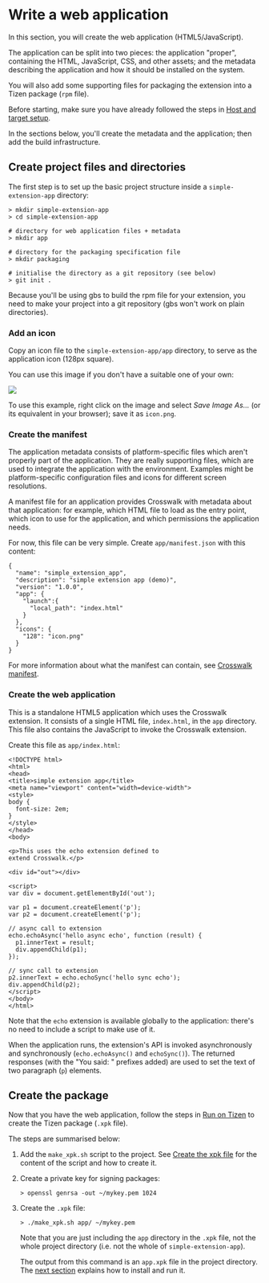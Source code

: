 # Write a web application

In this section, you will create the web application (HTML5/JavaScript).

The application can be split into two pieces: the application "proper", containing the HTML, JavaScript, CSS, and other assets; and the metadata describing the application and how it should be installed on the system.

You will also add some supporting files for packaging the extension into a Tizen package (`rpm` file).

Before starting, make sure you have already followed the steps in [Host and target setup](/documentation/Tizen_IVI_extensions/Host_and_target_setup).

In the sections below, you'll create the metadata and the application; then add the build infrastructure.

## Create project files and directories

The first step is to set up the basic project structure inside a `simple-extension-app` directory:

    > mkdir simple-extension-app
    > cd simple-extension-app

    # directory for web application files + metadata
    > mkdir app

    # directory for the packaging specification file
    > mkdir packaging

    # initialise the directory as a git repository (see below)
    > git init .

Because you'll be using gbs to build the rpm file for your extension, you need to make your project into a git repository (gbs won't work on plain directories).

### Add an icon

Copy an icon file to the `simple-extension-app/app` directory, to serve as the application icon (128px square).

You can use this image if you don't have a suitable one of your own:

<img src="assets/icon.png">

To use this example, right click on the image and select <em>Save Image As...</em> (or its equivalent in your browser); save it as `icon.png`.

### Create the manifest

The application metadata consists of platform-specific files which aren't properly part of the application. They are really supporting files, which are used to integrate the application with the environment. Examples might be platform-specific configuration files and icons for different screen resolutions.

A manifest file for an application provides Crosswalk with metadata about that application: for example, which HTML file to load as the entry point, which icon to use for the application, and which permissions the application needs.

For now, this file can be very simple. Create `app/manifest.json` with this content:

    {
      "name": "simple_extension_app",
      "description": "simple extension app (demo)",
      "version": "1.0.0",
      "app": {
        "launch":{
          "local_path": "index.html"
        }
      },
      "icons": {
        "128": "icon.png"
      }
    }

For more information about what the manifest can contain, see [Crosswalk manifest](https://github.com/crosswalk-project/crosswalk-website/wiki/Crosswalk-manifest).

### Create the web application

This is a standalone HTML5 application which uses the Crosswalk extension. It consists of a single HTML file, `index.html`, in the `app` directory. This file also contains the JavaScript to invoke the Crosswalk extension.

Create this file as `app/index.html`:

    <!DOCTYPE html>
    <html>
    <head>
    <title>simple extension app</title>
    <meta name="viewport" content="width=device-width">
    <style>
    body {
      font-size: 2em;
    }
    </style>
    </head>
    <body>

    <p>This uses the echo extension defined to
    extend Crosswalk.</p>

    <div id="out"></div>

    <script>
    var div = document.getElementById('out');

    var p1 = document.createElement('p');
    var p2 = document.createElement('p');

    // async call to extension
    echo.echoAsync('hello async echo', function (result) {
      p1.innerText = result;
      div.appendChild(p1);
    });

    // sync call to extension
    p2.innerText = echo.echoSync('hello sync echo');
    div.appendChild(p2);
    </script>
    </body>
    </html>

Note that the `echo` extension is available globally to the application: there's no need to include a script to make use of it.

When the application runs, the extension's API is invoked asynchronously and synchronously (`echo.echoAsync()` and `echoSync()`). The returned responses (with the "You said: " prefixes added) are used to set the text of two paragraph (`p`) elements.

## Create the package

Now that you have the web application, follow the steps in [Run on Tizen](/documentation/getting_started/run_on_Tizen) to create the Tizen package (`.xpk` file).

The steps are summarised below:

1.  Add the `make_xpk.sh` script to the project. See [Create the xpk file](/documentation/getting_started/run_on_Tizen#Create-the-xpk-file) for the content of the script and how to create it.

2.  Create a private key for signing packages:

        > openssl genrsa -out ~/mykey.pem 1024

3.  Create the `.xpk` file:

        > ./make_xpk.sh app/ ~/mykey.pem

    Note that you are just including the `app` directory in the `.xpk` file, not the whole project directory (i.e. not the whole of `simple-extension-app`).

    The output from this command is an `app.xpk` file in the project directory. The [next section](/documentation/tizen_ivi_extensions/run_on_tizen_vm) explains how to install and run it.
